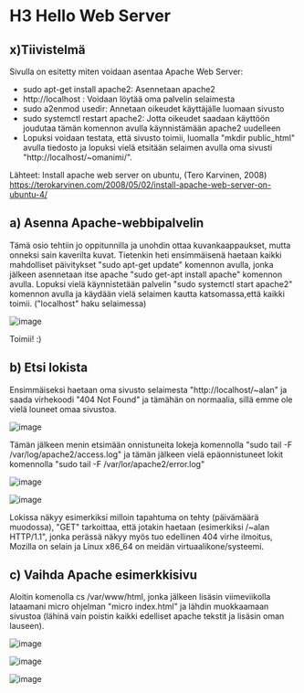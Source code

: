 # H3 Hello Web Server

## x)Tiivistelmä

Sivulla on esitetty miten voidaan asentaa Apache Web Server:
  * sudo apt-get install apache2: Asennetaan apache2
  * http://localhost : Voidaan löytää oma palvelin selaimesta
  * sudo a2enmod usedir: Annetaan oikeudet käyttäjälle luomaan sivusto
  * sudo systemctl restart apache2: Jotta oikeudet saadaan käyttöön joudutaa tämän komennon avulla käynnistämään apache2 uudelleen
  * Lopuksi voidaan testata, että sivusto toimii, luomalla "mkdir public_html" avulla tiedosto ja lopuksi vielä etsitään selaimen avulla oma sivusti "http://localhost/~omanimi/".

Lähteet: Install apache web server on ubuntu, (Tero Karvinen, 2008) https://terokarvinen.com/2008/05/02/install-apache-web-server-on-ubuntu-4/

## a) Asenna Apache-webbipalvelin

Tämä osio tehtiin jo oppitunnilla ja unohdin ottaa kuvankaappaukset, mutta onneksi sain kaverilta kuvat. Tietenkin heti ensimmäisenä haetaan kaikki mahdolliset päivitykset "sudo apt-get update" komennon avulla, jonka jälkeen asennetaan itse apache "sudo get-apt install apache" komennon avulla. Lopuksi vielä käynnistetään palvelin "sudo systemctl start apache2" komennon avulla ja käydään vielä selaimen kautta katsomassa,että kaikki toimii. ("localhost" haku selaimessa)





![image](https://github.com/bgx088/linux-kurssi/assets/143337810/e8d040ed-cf07-4e6e-8c80-aba402ed32d3)

Toimii! :)

## b) Etsi lokista

Ensimmäiseksi haetaan oma sivusto selaimesta "http://localhost/~alan" ja saada virhekoodi "404 Not Found" ja tämähän on normaalia, sillä emme ole vielä louneet omaa sivustoa.

![image](https://github.com/bgx088/linux-kurssi/assets/143337810/872ee4e4-2920-4611-9b6a-687d594c7f72)

Tämän jälkeen menin etsimään onnistuneita lokeja komennolla "sudo tail -F /var/log/apache2/access.log" ja tämän jälkeen vielä epäonnistuneet lokit komennolla "sudo tail -F /var/lor/apache2/error.log"

![image](https://github.com/bgx088/linux-kurssi/assets/143337810/1c54b8b0-4f39-4b75-8136-21821be13069)

![image](https://github.com/bgx088/linux-kurssi/assets/143337810/18e3fbf3-dc15-41d2-a835-a6e8b333953e)

Lokissa näkyy esimerkiksi milloin tapahtuma on tehty (päivämäärä muodossa), "GET" tarkoittaa, että jotakin haetaan (esimerkiksi /~alan HTTP/1.1", jonka perässä näkyy myös tuo edellinen 404 virhe ilmoitus, Mozilla on selain ja Linux x86_64 on meidän virtuaalikone/systeemi.

## c) Vaihda Apache esimerkkisivu

Aloitin komenolla cs /var/www/html, jonka jälkeen lisäsin viimeviikolla lataamani micro ohjelman "micro index.html" ja lähdin muokkaamaan sivustoa (lähinä vain poistin kaikki edelliset apache tekstit ja lisäsin oman lauseen).

![image](https://github.com/bgx088/linux-kurssi/assets/143337810/f91f41c1-9704-424a-a85c-994d76d256d9)

![image](https://github.com/bgx088/linux-kurssi/assets/143337810/172c3ebb-2486-412f-8afe-7c937b8e0ca5)

![image](https://github.com/bgx088/linux-kurssi/assets/143337810/69a8c293-817a-499f-99c8-ef986c91ffd8)



